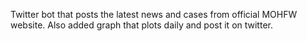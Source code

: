 Twitter bot that posts the latest news and cases from official MOHFW website.
Also added graph that plots daily and post it on twitter.